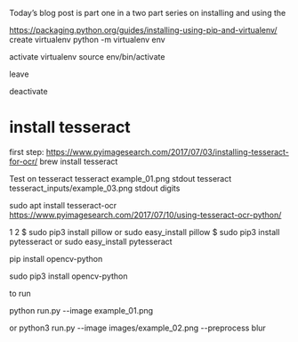 Today’s blog post is part one in a two part series on installing and using the 

https://packaging.python.org/guides/installing-using-pip-and-virtualenv/
create virtualenv
python -m virtualenv env

activate virtualenv
source env/bin/activate

leave

deactivate


# install tesseract
first step: https://www.pyimagesearch.com/2017/07/03/installing-tesseract-for-ocr/
brew install tesseract

Test on tesseract
tesseract example_01.png stdout
tesseract tesseract_inputs/example_03.png stdout digits 

sudo apt install tesseract-ocr
https://www.pyimagesearch.com/2017/07/10/using-tesseract-ocr-python/

1
2
$ sudo pip3 install pillow or sudo easy_install pillow
$ sudo pip3 install pytesseract or sudo easy_install pytesseract

pip install opencv-python

sudo pip3 install opencv-python



to run

python run.py --image example_01.png

or 
python3 run.py --image images/example_02.png --preprocess blur

